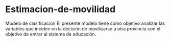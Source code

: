 # Estimacion-de-movilidad
Modelo de clasificación
El presente modelo tiene como objetivo analizar las variables que inciden en la decisión de movilizarse a otra provincia con el objetivo de entrar al sistema de educación.
